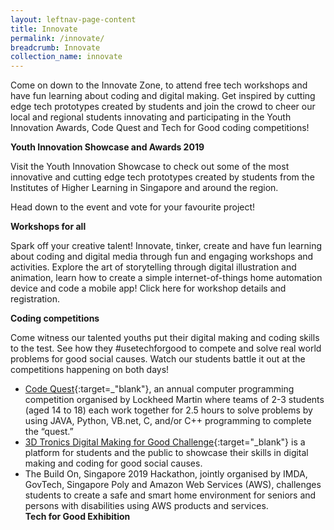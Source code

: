 ```yaml
---
layout: leftnav-page-content
title: Innovate
permalink: /innovate/
breadcrumb: Innovate
collection_name: innovate
---
```

Come on down to the Innovate Zone, to attend free tech workshops and have fun learning about coding and digital making. Get inspired by cutting edge tech prototypes created by students and join the crowd to cheer our local and regional students innovating and participating in the Youth Innovation Awards, Code Quest and Tech for Good coding competitions!

**Youth Innovation Showcase and Awards 2019**

Visit the Youth Innovation Showcase to check out some of the most innovative and cutting edge tech prototypes created by students from the Institutes of Higher Learning in Singapore and around the region. 

Head down to the event and vote for your favourite project!

**Workshops for all**

Spark off your creative talent! Innovate, tinker, create and have fun learning about coding and digital media through fun and engaging workshops and activities. Explore the art of storytelling through digital illustration and animation, learn how to create a simple internet-of-things home automation device and code a mobile app! Click here for workshop details and registration. 

**Coding competitions**

Come witness our talented youths put their digital making and coding skills to the test. See how they #usetechforgood to compete and solve real world problems for good social causes. Watch our students battle it out at the competitions happening on both days!

* [Code Quest](https://www.lockheedmartin.com/en-us/who-we-are/communities/codequest.html){:target=_"blank"}, an annual computer programming competition organised by Lockheed Martin where teams of 2-3 students (aged 14 to 18) each work together for 2.5 hours to solve problems by using JAVA, Python, VB.net, C, and/or C++ programming to complete the “quest.”<br>
* [3D Tronics Digital Making for Good Challenge](https://www.3d-tronics.com/){:target="_blank"} is a platform for students and the public to showcase their skills in digital making and coding for good social causes.<br>
* The Build On, Singapore 2019 Hackathon, jointly organised by IMDA, GovTech, Singapore Poly and Amazon Web Services (AWS), challenges students to create a safe and smart home environment for seniors and persons with disabilities using AWS products and services.<br>
**Tech for Good Exhibition**
